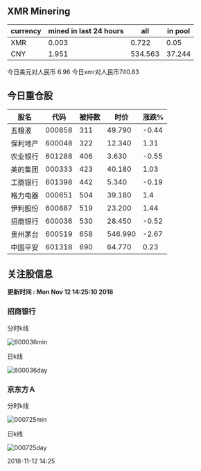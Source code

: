 ## XMR Minering

|currency|mined in last 24 hours|all|in pool|
|---|---|---|---|
|XMR|0.003|0.722|0.05|
|CNY|1.951|534.563|37.244|

今日美元对人民币 6.96	今日xmr对人民币740.83


## 今日重仓股 

|股名|代码|被持数|时价|涨跌%|
|---|---|---|---|---|
|五粮液|000858|311|49.790|-0.44|
|保利地产|600048|322|12.340|1.31|
|农业银行|601288|406|3.630|-0.55|
|美的集团|000333|423|40.180|1.03|
|工商银行|601398|442|5.340|-0.19|
|格力电器|000651|504|39.180|1.4|
|伊利股份|600887|519|23.200|1.44|
|招商银行|600036|530|28.450|-0.52|
|贵州茅台|600519|658|546.990|-2.67|
|中国平安|601318|690|64.770|0.23|

## 关注股信息
**更新时间 : Mon Nov 12 14:25:10 2018**
### 招商银行 
分时k线

![600036min](http://image.sinajs.cn/newchart/min/n/sh600036.gif)

日k线

![600036day](http://image.sinajs.cn/newchart/daily/n/sh600036.gif)

### 京东方Ａ 
分时k线

![000725min](http://image.sinajs.cn/newchart/min/n/sz000725.gif)

日k线

![000725day](http://image.sinajs.cn/newchart/daily/n/sz000725.gif)

2018-11-12 14:25